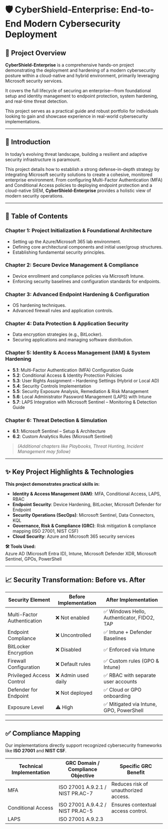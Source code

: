# 🛡️ CyberShield-Enterprise: End-to-End Modern Cybersecurity Deployment

## 🎯 Project Overview
**CyberShield-Enterprise** is a comprehensive hands-on project demonstrating the deployment and hardening of a modern cybersecurity posture within a cloud-native and hybrid environment, primarily leveraging Microsoft security services.

It covers the full lifecycle of securing an enterprise—from foundational setup and identity management to endpoint protection, system hardening, and real-time threat detection.

This project serves as a practical guide and robust portfolio for individuals looking to gain and showcase experience in real-world cybersecurity implementations.

---

## 📝 Introduction
In today’s evolving threat landscape, building a resilient and adaptive security infrastructure is paramount.

This project details how to establish a strong defense-in-depth strategy by integrating Microsoft security solutions to create a cohesive, monitored enterprise environment. From configuring Multi-Factor Authentication (MFA) and Conditional Access policies to deploying endpoint protection and a cloud-native SIEM, **CyberShield-Enterprise** provides a holistic view of modern security operations.

---

## 📘 Table of Contents

### Chapter 1: Project Initialization & Foundational Architecture
- Setting up the Azure/Microsoft 365 lab environment.
- Defining core architectural components and initial user/group structures.
- Establishing fundamental security principles.

### Chapter 2: Secure Device Management & Compliance
- Device enrollment and compliance policies via Microsoft Intune.
- Enforcing security baselines and configuration standards for endpoints.

### Chapter 3: Advanced Endpoint Hardening & Configuration
- OS hardening techniques.
- Advanced firewall rules and application controls.

### Chapter 4: Data Protection & Application Security
- Data encryption strategies (e.g., BitLocker).
- Securing applications and managing software distribution.

### Chapter 5: Identity & Access Management (IAM) & System Hardening
- **5.1**: Multi-Factor Authentication (MFA) Configuration Guide  
- **5.2**: Conditional Access & Identity Protection Policies  
- **5.3**: User Rights Assignment – Hardening Settings (Hybrid or Local AD)  
- **5.4**: Security Controls Implementation  
- **5.5**: Security Exposure Analysis, Remediation & Risk Management  
- **5.6**: Local Administrator Password Management (LAPS) with Intune  
- **5.7**: LAPS Integration with Microsoft Sentinel – Monitoring & Detection Guide  

### Chapter 6: Threat Detection & Simulation
- **6.1**: Microsoft Sentinel – Setup & Architecture  
- **6.2**: Custom Analytics Rules (Microsoft Sentinel)  

> _(Additional chapters like Playbooks, Threat Hunting, Incident Management may follow)_

---

## ✨ Key Project Highlights & Technologies

**This project demonstrates practical skills in:**

- **Identity & Access Management (IAM)**: MFA, Conditional Access, LAPS, RBAC  
- **Endpoint Security**: Device Hardening, BitLocker, Microsoft Defender for Endpoint  
- **Security Operations (SecOps)**: Microsoft Sentinel, Data Connectors, KQL  
- **Governance, Risk & Compliance (GRC)**: Risk mitigation & compliance mapping (ISO 27001, NIST CSF)  
- **Cloud Security**: Azure and Microsoft 365 security services  

**🛠️ Tools Used:**  
Azure AD (Microsoft Entra ID), Intune, Microsoft Defender XDR, Microsoft Sentinel, GPOs, PowerShell

---

## 📈 Security Transformation: Before vs. After

| **Security Element**        | **Before Implementation** | **After Implementation**                      |
|----------------------------|---------------------------|-----------------------------------------------|
| Multi-Factor Authentication| ❌ Not enabled             | ✅ Windows Hello, Authenticator, FIDO2, TAP   |
| Endpoint Compliance        | ❌ Uncontrolled            | ✅ Intune + Defender Baselines                |
| BitLocker Encryption       | ❌ Disabled                | ✅ Enforced via Intune                        |
| Firewall Configuration     | ❌ Default rules           | ✅ Custom rules (GPO & Intune)                |
| Privileged Access Control  | ❌ Admin used daily        | ✅ RBAC with separate user accounts           |
| Defender for Endpoint      | ❌ Not deployed            | ✅ Cloud or GPO onboarding                    |
| Exposure Level             | ⚠️ High                    | ✅ Mitigated via Intune, GPO, PowerShell      |

---

## ✅ Compliance Mapping

Our implementations directly support recognized cybersecurity frameworks like **ISO 27001** and **NIST CSF**.

| **Technical Implementation** | **GRC Domain / Compliance Objective** | **Specific GRC Benefit** |
|-----------------------------|----------------------------------------|---------------------------|
| MFA                         | ISO 27001 A.9.2.1 / NIST PR.AC-7       | Reduces risk of unauthorized access. |
| Conditional Access          | ISO 27001 A.9.4.2 / NIST PR.AC-5       | Ensures contextual access control. |
| LAPS                        | ISO 27001 A.9.2.3
